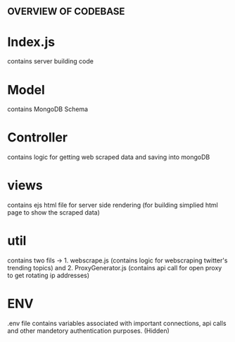 ## OVERVIEW OF CODEBASE


# Index.js
contains server building code

# Model
contains MongoDB Schema

# Controller
contains logic for getting web scraped data and saving into mongoDB

# views
contains ejs html file for server side rendering (for building simplied html page to show the scraped data)

# util
contains two fils -> 1. webscrape.js (contains logic for webscraping twitter's trending topics) and 2. ProxyGenerator.js (contains api call for open proxy to get rotating ip addresses)

# ENV
.env file contains variables associated with important connections, api calls and other mandetory authentication purposes. (Hidden)
